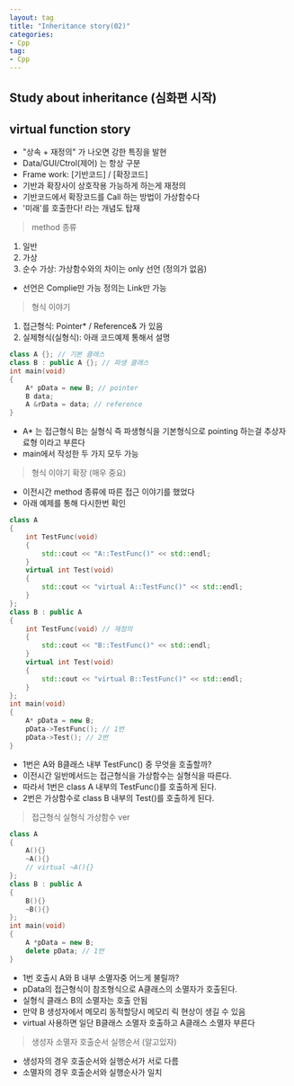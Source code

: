 ```yaml
---
layout: tag
title: "Inheritance story(02)"
categories:
- Cpp
tag:
- Cpp
---
```

## Study about inheritance (심화편 시작)

## virtual function story

- "상속 + 재정의" 가 나오면 강한 특징을 발현
- Data/GUI/Ctrol(제어) 는 항상 구분
- Frame work: [기반코드] / [확장코드] 
- 기반과 확장사이 상호작용 가능하게 하는게 재정의
- 기반코드에서 확장코드를 Call 하는 방법이 가상함수다
- '미래'를 호출한다! 라는 개념도 탑재

> method 종류

1. 일반
2. 가상 
3. 순수 가상: 가상함수와의 차이는 only 선언 (정의가 없음)

- 선언은 Complie만 가능 정의는 Link만 가능

> 형식 이야기

1. 접근형식: Pointer* / Reference& 가 있음
2. 실제형식(실형식): 아래 코드예제 통해서 설명

```cpp
class A {}; // 기본 클래스
class B : public A {}; // 파생 클래스
int main(void)
{
    A* pData = new B; // pointer
    B data;
    A &rData = data; // reference
}
```

- A* 는 접근형식 B는 실형식 즉 파생형식을 기본형식으로 pointing 하는걸 추상자료형 이라고 부른다
- main에서 작성한 두 가지 모두 가능

> 형식 이야기 확장 (매우 중요)

- 이전시간 method 종류에 따른 접근 이야기를 했었다
- 아래 예제를 통해 다시한번 확인

```cpp
class A
{
    int TestFunc(void) 
    { 
        std::cout << "A::TestFunc()" << std::endl;
    }
    virtual int Test(void)
    {
        std::cout << "virtual A::TestFunc()" << std::endl;
    }
};
class B : public A
{
    int TestFunc(void) // 재정의
    { 
        std::cout << "B::TestFunc()" << std::endl;
    }
    virtual int Test(void)
    {
        std::cout << "virtual B::TestFunc()" << std::endl;
    }
};
int main(void)
{
    A* pData = new B;
    pData->TestFunc(); // 1번
    pData->Test(); // 2번    
}
```

- 1번은 A와 B클래스 내부 TestFunc() 중 무엇을 호출할까?
- 이전시간 일반메서드는 접근형식을 가상함수는 실형식을 따른다.
- 따라서 1번은 class A 내부의 TestFunc()를 호출하게 된다.
- 2번은 가상함수로 class B 내부의 Test()를 호출하게 된다.

> 접근형식 실형식 가상함수 ver

```cpp
class A 
{ 
    A(){}
    ~A(){}
    // virtual ~A(){}
};
class B : public A
{
    B(){}
    ~B(){}
};
int main(void)
{
    A *pData = new B;
    delete pData; // 1번
}
```

- 1번 호출시 A와 B 내부 소멸자중 어느게 불릴까?
- pData의 접근형식이 참조형식으로 A클래스의 소멸자가 호출된다.
- 실형식 클래스 B의 소멸자는 호출 안됨
- 만약 B 생성자에서 메모리 동적할당시 메모리 릭 현상이 생길 수 있음
- virtual 사용하면 일단 B클래스 소멸자 호출하고 A클래스 소멸자 부른다

> 생성자 소멸자 호출순서 실행순서 (알고있자)

- 생성자의 경우 호출순서와 실행순서가 서로 다름
- 소멸자의 경우 호출순서와 실행순사가 일치